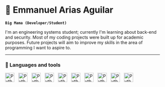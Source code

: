 # 💾 Emmanuel Arias Aguilar

**`Big Mama (Developer/Student)`**

I'm an engineering systems student; currently I'm learning about back-end and security. Most of my coding projects were built up for academic purposes. Future projects will aim to improve my skills in the area of programming I want to aspire to.

---

### 🧰 Languages and tools

<img align="left" alt="Python" width="30px" style="padding-right:10px;" src="https://cdn.jsdelivr.net/gh/devicons/devicon/icons/bash/bash-original.svg">
<img align="left" alt="Python" width="30px" style="padding-right:10px;" src=>
<img align="left" alt="Python" width="30px" style="padding-right:10px;" src=>
<img align="left" alt="Python" width="30px" style="padding-right:10px;" src=>
<img align="left" alt="Python" width="30px" style="padding-right:10px;" src=>
<img align="left" alt="Python" width="30px" style="padding-right:10px;" src=>
<img align="left" alt="Python" width="30px" style="padding-right:10px;" src=>
<img align="left" alt="Python" width="30px" style="padding-right:10px;" src=>
<img align="left" alt="Python" width="30px" style="padding-right:10px;" src=>
<img align="left" alt="Python" width="30px" style="padding-right:10px;" src=>
